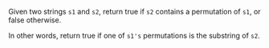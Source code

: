 Given two strings `s1` and `s2`, return true if `s2` contains a permutation of `s1`, or false otherwise.

In other words, return true if one of `s1's` permutations is the substring of `s2`.